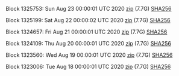 Block 1325753: Sun Aug 23 00:00:01 UTC 2020 [zip](https://dash-bootstrap.ams3.digitaloceanspaces.com/mainnet/2020-08-23/bootstrap.dat.zip) (7.7G) [SHA256](https://dash-bootstrap.ams3.digitaloceanspaces.com/mainnet/2020-08-23/sha256.txt)

Block 1325199: Sat Aug 22 00:00:02 UTC 2020 [zip](https://dash-bootstrap.ams3.digitaloceanspaces.com/mainnet/2020-08-22/bootstrap.dat.zip) (7.7G) [SHA256](https://dash-bootstrap.ams3.digitaloceanspaces.com/mainnet/2020-08-22/sha256.txt)

Block 1324657: Fri Aug 21 00:00:01 UTC 2020 [zip](https://dash-bootstrap.ams3.digitaloceanspaces.com/mainnet/2020-08-21/bootstrap.dat.zip) (7.7G) [SHA256](https://dash-bootstrap.ams3.digitaloceanspaces.com/mainnet/2020-08-21/sha256.txt)

Block 1324109: Thu Aug 20 00:00:01 UTC 2020 [zip](https://dash-bootstrap.ams3.digitaloceanspaces.com/mainnet/2020-08-20/bootstrap.dat.zip) (7.7G) [SHA256](https://dash-bootstrap.ams3.digitaloceanspaces.com/mainnet/2020-08-20/sha256.txt)

Block 1323560: Wed Aug 19 00:00:01 UTC 2020 [zip](https://dash-bootstrap.ams3.digitaloceanspaces.com/mainnet/2020-08-19/bootstrap.dat.zip) (7.7G) [SHA256](https://dash-bootstrap.ams3.digitaloceanspaces.com/mainnet/2020-08-19/sha256.txt)

Block 1323006: Tue Aug 18 00:00:01 UTC 2020 [zip](https://dash-bootstrap.ams3.digitaloceanspaces.com/mainnet/2020-08-18/bootstrap.dat.zip) (7.7G) [SHA256](https://dash-bootstrap.ams3.digitaloceanspaces.com/mainnet/2020-08-18/sha256.txt)
